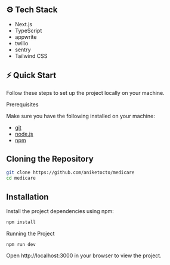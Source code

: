 
## ⚙️ Tech Stack
- Next.js
- TypeScript
- appwrite
- twilio
- sentry
- Tailwind CSS






## ⚡ Quick Start

Follow these steps to set up the project locally on your machine.

Prerequisites

Make sure you have the following installed on your machine:
- [git](https://git-scm.com/)
- [node.js](https://nodejs.org/)
- [npm](https://www.npmjs.com/)


## Cloning the Repository

```bash
git clone https://github.com/aniketocto/medicare
cd medicare
```

## Installation

Install the project dependencies using npm:

```bash
npm install
```

Running the Project

```
npm run dev
```

Open http://localhost:3000 in your browser to view the project.



